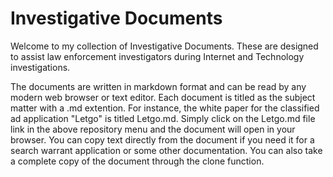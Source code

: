 # Investigative Documents       

Welcome to my collection of Investigative Documents.  These are designed to assist law enforcement investigators during Internet and Technology investigations.

The documents are written in markdown format and can be read by any modern web browser or text editor.  Each document is titled as the subject matter with a .md extention.  For instance, the white paper for the classified ad application "Letgo" is titled Letgo.md.  Simply click on the Letgo.md file link in the above repository menu and the document will open in your browser.  You can copy text directly from the document if you need it for a search warrant application or some other documentation.  You can also take a complete copy of the document through the clone function.
